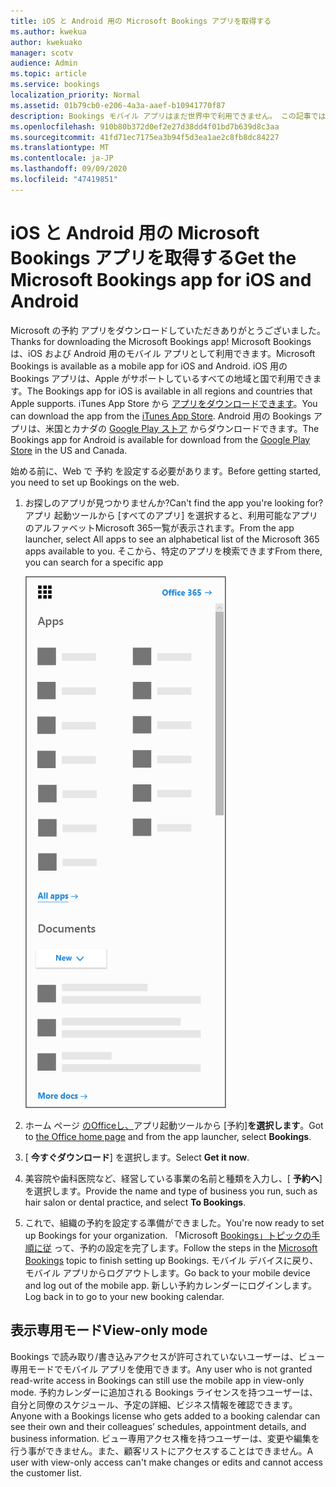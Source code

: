 ```yaml
---
title: iOS と Android 用の Microsoft Bookings アプリを取得する
ms.author: kwekua
author: kwekuako
manager: scotv
audience: Admin
ms.topic: article
ms.service: bookings
localization_priority: Normal
ms.assetid: 01b79cb0-e206-4a3a-aaef-b10941770f87
description: Bookings モバイル アプリはまだ世界中で利用できません。 この記事では、アプリが現在利用可能な地域の一覧を示します。
ms.openlocfilehash: 910b80b372d0ef2e27d38dd4f01bd7b639d8c3aa
ms.sourcegitcommit: 41fd71ec7175ea3b94f5d3ea1ae2c8fb8dc84227
ms.translationtype: MT
ms.contentlocale: ja-JP
ms.lasthandoff: 09/09/2020
ms.locfileid: "47419851"
---
```

# <a name="get-the-microsoft-bookings-app-for-ios-and-android"></a><span data-ttu-id="84c53-104">iOS と Android 用の Microsoft Bookings アプリを取得する</span><span class="sxs-lookup"><span data-stu-id="84c53-104">Get the Microsoft Bookings app for iOS and Android</span></span>

<span data-ttu-id="84c53-105">Microsoft の予約 アプリをダウンロードしていただきありがとうございました。</span><span class="sxs-lookup"><span data-stu-id="84c53-105">Thanks for downloading the Microsoft Bookings app!</span></span> <span data-ttu-id="84c53-106">Microsoft Bookings は、iOS および Android 用のモバイル アプリとして利用できます。</span><span class="sxs-lookup"><span data-stu-id="84c53-106">Microsoft Bookings is available as a mobile app for iOS and Android.</span></span> <span data-ttu-id="84c53-107">iOS 用の Bookings アプリは、Apple がサポートしているすべての地域と国で利用できます。</span><span class="sxs-lookup"><span data-stu-id="84c53-107">The Bookings app for iOS is available in all regions and countries that Apple supports.</span></span> <span data-ttu-id="84c53-108">iTunes App Store から [アプリをダウンロードできます](https://apps.apple.com/app/microsoft-bookings/id1065657468)。</span><span class="sxs-lookup"><span data-stu-id="84c53-108">You can download the app from the [iTunes App Store](https://apps.apple.com/app/microsoft-bookings/id1065657468).</span></span> <span data-ttu-id="84c53-109">Android 用の Bookings アプリは、米国とカナダの [Google Play ストア](https://play.google.com/store/apps/details?id=com.microsoft.exchange.bookings) からダウンロードできます。</span><span class="sxs-lookup"><span data-stu-id="84c53-109">The Bookings app for Android is available for download from the [Google Play Store](https://play.google.com/store/apps/details?id=com.microsoft.exchange.bookings) in the US and Canada.</span></span>

<span data-ttu-id="84c53-110">始める前に、Web で 予約 を設定する必要があります。</span><span class="sxs-lookup"><span data-stu-id="84c53-110">Before getting started, you need to set up Bookings on the web.</span></span>

1. <span data-ttu-id="84c53-111">お探しのアプリが見つかりませんか?</span><span class="sxs-lookup"><span data-stu-id="84c53-111">Can't find the app you're looking for?</span></span> <span data-ttu-id="84c53-112">アプリ 起動ツールから [すべてのアプリ] を選択すると、利用可能なアプリのアルファベットMicrosoft 365一覧が表示されます。</span><span class="sxs-lookup"><span data-stu-id="84c53-112">From the app launcher, select All apps to see an alphabetical list of the Microsoft 365 apps available to you.</span></span> <span data-ttu-id="84c53-113">そこから、特定のアプリを検索できます</span><span class="sxs-lookup"><span data-stu-id="84c53-113">From there, you can search for a specific app</span></span>

   ![アプリ 起動ツールのイメージ](../media/bookings-all-apps-launcher.png)

2. <span data-ttu-id="84c53-115">ホーム ページ [のOfficeし、](https://office.com)アプリ起動ツールから [予約]**を選択します**。</span><span class="sxs-lookup"><span data-stu-id="84c53-115">Got to [the Office home page](https://office.com) and from the app launcher, select **Bookings**.</span></span>

3. <span data-ttu-id="84c53-116">[ **今すぐダウンロード**] を選択します。</span><span class="sxs-lookup"><span data-stu-id="84c53-116">Select **Get it now**.</span></span>

4. <span data-ttu-id="84c53-117">美容院や歯科医院など、経営している事業の名前と種類を入力し、[ **予約へ**] を選択します。</span><span class="sxs-lookup"><span data-stu-id="84c53-117">Provide the name and type of business you run, such as hair salon or dental practice, and select **To Bookings**.</span></span>

5. <span data-ttu-id="84c53-118">これで、組織の予約を設定する準備ができました。</span><span class="sxs-lookup"><span data-stu-id="84c53-118">You're now ready to set up Bookings for your organization.</span></span> <span data-ttu-id="84c53-119">「Microsoft [Bookings」トピックの手順に従](bookings-overview.md) って、予約の設定を完了します。</span><span class="sxs-lookup"><span data-stu-id="84c53-119">Follow the steps in the [Microsoft Bookings](bookings-overview.md) topic to finish setting up Bookings.</span></span> <span data-ttu-id="84c53-120">モバイル デバイスに戻り、モバイル アプリからログアウトします。</span><span class="sxs-lookup"><span data-stu-id="84c53-120">Go back to your mobile device and log out of the mobile app.</span></span> <span data-ttu-id="84c53-121">新しい予約カレンダーにログインします。</span><span class="sxs-lookup"><span data-stu-id="84c53-121">Log back in to go to your new booking calendar.</span></span>

## <a name="view-only-mode"></a><span data-ttu-id="84c53-122">表示専用モード</span><span class="sxs-lookup"><span data-stu-id="84c53-122">View-only mode</span></span>

<span data-ttu-id="84c53-123">Bookings で読み取り/書き込みアクセスが許可されていないユーザーは、ビュー専用モードでモバイル アプリを使用できます。</span><span class="sxs-lookup"><span data-stu-id="84c53-123">Any user who is not granted read-write access in Bookings can still use the mobile app in view-only mode.</span></span> <span data-ttu-id="84c53-124">予約カレンダーに追加される Bookings ライセンスを持つユーザーは、自分と同僚のスケジュール、予定の詳細、ビジネス情報を確認できます。</span><span class="sxs-lookup"><span data-stu-id="84c53-124">Anyone with a Bookings license who gets added to a booking calendar can see their own and their colleagues’ schedules, appointment details, and business information.</span></span> <span data-ttu-id="84c53-125">ビュー専用アクセス権を持つユーザーは、変更や編集を行う事ができません。また、顧客リストにアクセスすることはできません。</span><span class="sxs-lookup"><span data-stu-id="84c53-125">A user with view-only access can't make changes or edits and cannot access the customer list.</span></span>
